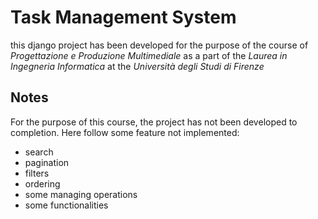 # Task Management System

this django project has been developed for the purpose of the course of *Progettazione e Produzione Multimediale* as a part of the *Laurea in Ingegneria Informatica* at the *Università degli Studi di Firenze*

## Notes

For the purpose of this course, the project has not been developed to completion. Here follow some feature not implemented:
- search
- pagination
- filters
- ordering
- some managing operations
- some functionalities
